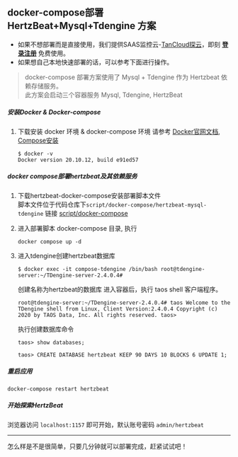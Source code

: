 ##  docker-compose部署 HertzBeat+Mysql+Tdengine 方案   

- 如果不想部署而是直接使用，我们提供SAAS监控云-[TanCloud探云](https://console.tancloud.cn)，即刻 **[登录注册](https://console.tancloud.cn)** 免费使用。
- 如果想自己本地快速部署的话，可以参考下面进行操作。

> docker-compose 部署方案使用了 Mysql + Tdengine 作为 Hertzbeat 依赖存储服务。   
> 此方案会启动三个容器服务 Mysql, Tdengine, HertzBeat   

##### 安装Docker & Docker-compose

1. 下载安装 docker 环境 & docker-compose 环境
   请参考 [Docker官网文档](https://docs.docker.com/get-docker/), [Compose安装](https://docs.docker.com/compose/install/)       
   ```
   $ docker -v
   Docker version 20.10.12, build e91ed57
   ```

##### docker compose部署hertzbeat及其依赖服务     

1. 下载hertzbeat-docker-compose安装部署脚本文件  
   脚本文件位于代码仓库下`script/docker-compose/hertzbeat-mysql-tdengine` 链接 [script/docker-compose](https://gitee.com/dromara/hertzbeat/tree/master/script/docker-compose/hertzbeat-mysql-tdengine)   


2. 进入部署脚本 docker-compose 目录, 执行  

   `docker compose up -d`

3. 进入tdengine创建hertzbeat数据库     

   `$ docker exec -it compose-tdengine /bin/bash
   root@tdengine-server:~/TDengine-server-2.4.0.4#`

   创建名称为hertzbeat的数据库 进入容器后，执行 taos shell 客户端程序。

   `root@tdengine-server:~/TDengine-server-2.4.0.4# taos
   Welcome to the TDengine shell from Linux, Client Version:2.4.0.4
   Copyright (c) 2020 by TAOS Data, Inc. All rights reserved.
   taos>`

   执行创建数据库命令

   `taos> show databases;`

   `taos> CREATE DATABASE hertzbeat KEEP 90 DAYS 10 BLOCKS 6 UPDATE 1;`

##### 重启应用  

`docker-compose restart hertzbeat`

##### 开始探索HertzBeat   

浏览器访问 `localhost:1157` 即可开始，默认账号密码 `admin/hertzbeat`  

---   

怎么样是不是很简单，只要几分钟就可以部署完成，赶紧试试吧！

